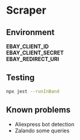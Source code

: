 # Scraper
## Environment
**EBAY_CLIENT_ID**\
**EBAY_CLIENT_SECRET**\
**EBAY_REDIRECT_URI**
## Testing
```bash
npx jest --runInBand
```

## Known problems
- Aliexpress bot detection
- Zalando some queries